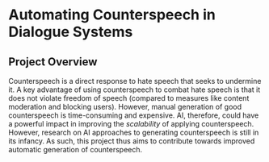 # Automating Counterspeech in Dialogue Systems

## Project Overview

Counterspeech is a direct response to hate speech that seeks to undermine it. A key advantage of using counterspeech to combat hate speech is that it does not violate freedom of speech (compared to measures like content moderation and blocking users). However, manual generation of good counterspeech is time-consuming and expensive. AI, therefore, could have a powerful impact in improving the *scalability* of applying counterspeech. However, research on AI approaches to generating counterspeech is still in its infancy. As such, this project thus aims to contribute towards improved automatic generation of counterspeech.

